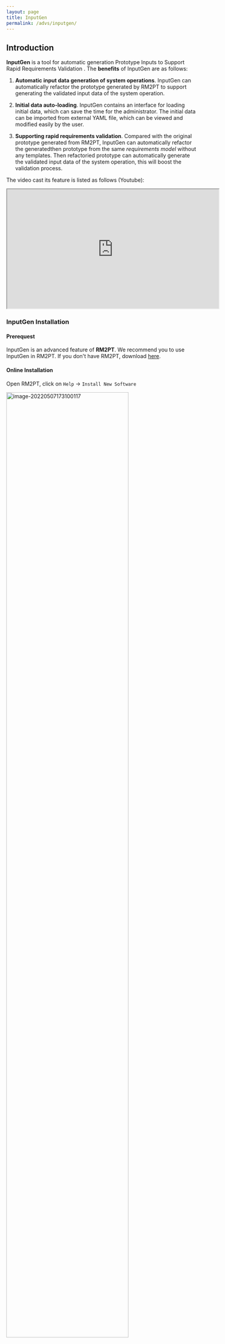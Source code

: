 ```yaml
---
layout: page
title: InputGen
permalink: /advs/inputgen/
---
```


## Introduction

**InputGen** is a tool for automatic generation Prototype Inputs to Support Rapid Requirements Validation
. The **benefits** of InputGen are as follows:

1. **Automatic input data generation of system operations**. InputGen can automatically refactor the prototype generated by RM2PT to support generating the validated input data of the system operation.

2. **Initial data auto-loading**. InputGen contains an interface for loading initial data, which can save the time for the administrator. The initial data can be imported from external YAML file, which can be viewed and modified easily by the user.

3. **Supporting rapid requirements validation**. Compared with the original prototype generated from RM2PT, InputGen can automatically refactor the generatedthen prototype from the same *requirements model* without any templates. Then refactoried prototype can automatically generate the validated input data of the system operation, this will boost the validation process.

The video cast its feature is listed as follows (Youtube):
<iframe class="uk-width-1-3@m" width="560" height="315" src="https://www.youtube.com/embed/cn7zHcC_ziY" frameborder="1" allow="accelerometer; autoplay; encrypted-media; gyroscope; picture-in-picture" allowfullscreen>InputGen Youtube Video</iframe>


### InputGen Installation

#### Prerequest

InputGen is an advanced feature of **RM2PT**. We recommend you to use InputGen in RM2PT. If you don't have RM2PT, download [here](https://rm2pt.com/downloads/).

#### Online Installation

Open RM2PT, click on `Help` -> `Install New Software`

<img src="../../imgs/InputGen/image-20220507173100117.png" alt="image-20220507173100117" width="80%" height="80%" />

Type http://rm2pt.com/InputGen-UpdateSite in the Work with field, select RM2Doc and click Next.

<img src="../../imgs/InputGen/1online.png" alt="image-20220507173453144" width="80%" height="80%" />

### Offline Installation

**If the update site does not work**, you can choose to install it offline. Click [here](https://github.com/RM2PT/InputGen-UpdateSite/releases/download/v1.0.0/com.rm2pt.generator.inputgen.updatesite-1.0.0-SNAPSHOT.zip) to download InputGen. Follow the steps below to install.

<img src="../../imgs/InputGen/2offline.png" alt="2offline" width="70%" height="70%" />

<img src="../../imgs/InputGen/3load.png" alt="3load" width="70%" height="70%" />

<img src="../../imgs/InputGen/4add.png" alt="4add" width="70%" height="70%" />

<img src="../../imgs/InputGen/5next.png" alt="5next" width="70%" height="70%" />


<img src="../../imgs/InputGen/6installanyway.png" alt="6installanyway" width="70%" height="70%" />


## InputGen Tutorial

### Prerequest

In order to generate the prototype inputs, you need a requirement model, the **RM2PT project**. For creating or importing a RM2PT project，you can see the tutorial [here](https://rm2pt.com/tutorial/user/create_new_project). We recommend importing RM2PT projects from Git, which is avaliable at [CaseStudies](https://github.com/RM2PT/CaseStudies). The tutorial is [here](https://rm2pt.com/tutorial/user/import_rm2pt_project).


### Input of InputGen — Requirements Model

<img src="../../imgs/InputGen/rm.png" alt="rm" width="80%" height="80%" />

The input to InputGen is a UML requirements model with OCL constraints. The model includes: a conceptual class diagram, a use case diagram, system sequence diagrams, contracts of and system operations.

- **A conceptual class diagram:** A conceptual class diagram is a concept-relation model, which illustrates abstract and meaningful concepts and their relations in the problem domain, in which the concepts are specified as classes, the relations of the concepts are specified as the associations between the classes, and the properties of the concepts are specified as the attributes of the classes.

- **A use case diagram:** A use case diagram captures domain processes as use cases in terms of interactions between the system and its users. It contains a set of use cases for a system, actors represented a type of users of the system or external systems that the system interacts with, the relations between the actors and these use cases, and relations among use cases.

- **System sequence diagrams:** A system sequence diagram describes a particular domain process of a use case. It contains the actors that interact with the system, the system and the system events that the actors generate, their order, and inter-system events. Compared with the sequence diagram in design models, a system sequence diagram treats all systems as a black box and contains system events across the system boundary between actors and systems without object lifelines and internal interactions between objects.
- **Contracts of system operations:** The contract of a system operation specifies the conditions that the state of the system is assumed to satisfy before the execution of the system operation, called the pre-condition and the conditions that the system state is required to satisfy after the execution (if it terminated), called the post-condition of the system operation. Typically, the pre-condition specifies the properties of the system state that need to be checked when system operation is to be executed, and the postcondition defines the possible changes that the execution of the system operation is to realize.


### 1) Generate a prototype from the requirement model
After you import a requirements model, first, we use the RM2PT to generate a prototype from the requirements model by right click on `cocome.remodel` -> `RM2PT`-> `OO Prototype`-> ` Generate Desktop Prototype`

<img src="../../imgs/InputGen/10generateprototype.png" alt="10generateprototype" width="70%" height="70%" />

### 2) Run the InputGen tool to refactor the prototype
after you generate a prototype, we use the InputGen to refactor the prototype from the requirements model by right click on `cocome.remodel` -> `RM2PT-dev`-> `InputGen`, and update the project.

<img src="../../imgs/InputGen/9refactor.png" alt="9refactor" width="70%" height="70%" />

### 3) The third step is to run the refactored prototype
Run the refactored prototype to validate the requirements by right click on `COCOMEPrototype` -> `pom.xml`-> `run`-> `maven build`
.
<img src="../../imgs/InputGen/8runprototype.png" alt="8runprototype" width="70%" height="70%" />

### 4) Importing the initial data
Before using the prototype to validate the requirements, we can use the Load File button to automatically load the initial data through the external interface, without manually adding it after modeling the administrator. We provide an external CoCoME yaml file, you can click [here](https://github.com/RM2PT/InputGen-UpdateSite/releases/download/v1.0.0/test.yaml) to download.

<img src="../../imgs/InputGen/11loadfile.png" alt="11loadfile" width="70%" height="70%" />

### 5) You can use the refactored prototype to validate the requirements.


### The Output of InputGen

After automatically refactoring and enhancing the generated prototype by the tool InputGen, the enhanced prototype contains two advantages as follows:

- **Automatic input data generation of system operations**. The enhanced prototype can automatically generate a validated input data of the system operations for requirement validation. In the system operation input panel, two buttons and a text box click event are added. 

- **Initial data auto-loading**. Int the system state panel, you can use the Load File button to automatically load the initial data through the external interface, without manually adding it after modeling the administrator.


### For example
 In the system operation enterItem, you can choose to click the LoadFromState button to generate input data, if you think that the input data does not meet your requirements, you can also click the input box to choose other candidates. Moreover, you can click the InputReset button to reset all inputs and manually input them by yourself.

The image below shows a part of CoCoME's automatic input data generation of the system operation enterItem. For more details, please see [CaseStudies](https://github.com/RM2PT/CaseStudies).

<img src="../../imgs/InputGen/7enterItem.png" alt="7enterItem" width="70%" height="70%" />
